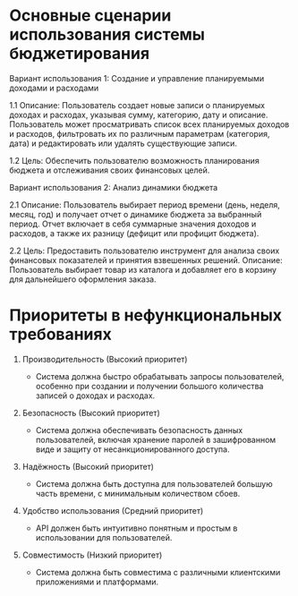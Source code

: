 # Основные сценарии использования системы бюджетирования


Вариант использования 1: Создание и управление планируемыми доходами и расходами

1.1 Описание: Пользователь создает новые записи о планируемых доходах и расходах, указывая сумму, категорию, дату и описание. Пользователь может просматривать список всех планируемых доходов и расходов, фильтровать их по различным параметрам (категория, дата) и редактировать или удалять существующие записи.

1.2 Цель: Обеспечить пользователю возможность планирования бюджета и отслеживания своих финансовых целей.





Вариант использования 2: Анализ динамики бюджета

2.1 Описание: Пользователь выбирает период времени (день, неделя, месяц, год) и получает отчет о динамике бюджета за выбранный период. Отчет включает в себя суммарные значения доходов и расходов, а также их разницу (дефицит или профицит бюджета).

2.2 Цель: Предоставить пользователю инструмент для анализа своих финансовых показателей и принятия взвешенных решений.
Описание:  
Пользователь выбирает товар из каталога и добавляет его в корзину для дальнейшего оформления заказа.




# Приоритеты в нефункциональных требованиях

1. Производительность (Высокий приоритет)
   - Система должна быстро обрабатывать запросы пользователей, особенно при создании и получении большого количества записей о доходах и расходах.

2. Безопасность (Высокий приоритет)
   - Система должна обеспечивать безопасность данных пользователей, включая хранение паролей в зашифрованном виде и защиту от несанкционированного доступа.

3. Надёжность (Высокий приоритет)
   - Система должна быть доступна для пользователей большую часть времени, с минимальным количеством сбоев.

4. Удобство использования (Средний приоритет)
   - API должен быть интуитивно понятным и простым в использовании для пользователей.

5. Совместимость (Низкий приоритет)
    - Система должна быть совместима с различными клиентскими приложениями и платформами.
